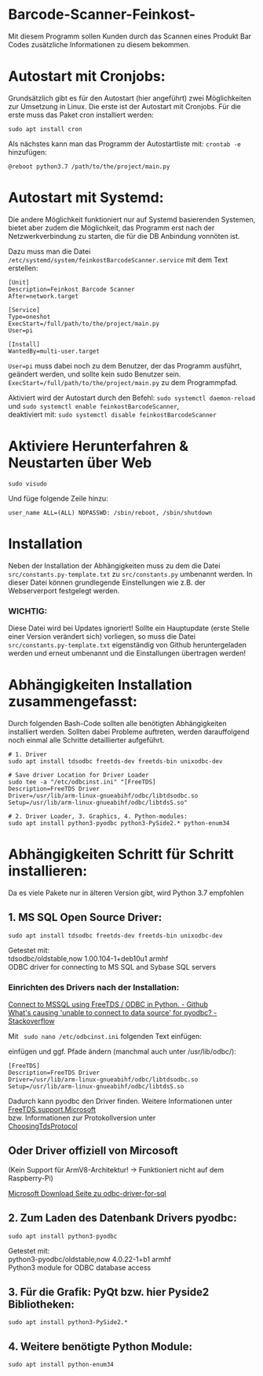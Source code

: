 # Barcode-Scanner-Feinkost-

Mit diesem Programm sollen Kunden durch das Scannen eines Produkt Bar Codes zusätzliche Informationen zu diesem bekommen.

# Autostart mit Cronjobs:
Grundsätzlich gibt es für den Autostart (hier angeführt) zwei Möglichkeiten zur Umsetzung in Linux. Die erste ist der Autostart mit Cronjobs.
Für die erste muss das Paket cron installiert werden:

``sudo apt install cron``

Als nächstes kann man das Programm der Autostartliste mit: ``crontab -e`` hinzufügen:
````
@reboot python3.7 /path/to/the/project/main.py
````

# Autostart mit Systemd:
Die andere Möglichkeit funktioniert nur auf Systemd basierenden Systemen, bietet aber zudem die Möglichkeit,
das Programm erst nach der Netzwerkverbindung zu starten, die für die DB Anbindung vonnöten ist.

Dazu muss man die Datei ``/etc/systemd/system/feinkostBarcodeScanner.service`` mit dem Text erstellen:
````
[Unit]
Description=Feinkost Barcode Scanner
After=network.target

[Service]
Type=oneshot
ExecStart=/full/path/to/the/project/main.py
User=pi

[Install]
WantedBy=multi-user.target

````

``User=pi`` muss dabei noch zu dem Benutzer, der das Programm ausführt, geändert werden,
und sollte kein sudo Benutzer sein.
``ExecStart=/full/path/to/the/project/main.py`` zu dem Programmpfad.


Aktiviert wird der Autostart durch den Befehl:
``sudo systemctl daemon-reload`` und
``sudo systemctl enable feinkostBarcodeScanner``,\
deaktiviert mit: ``sudo systemctl disable feinkostBarcodeScanner``

# Aktiviere Herunterfahren & Neustarten über Web
````
sudo visudo
````
Und füge folgende Zeile hinzu:
````
user_name ALL=(ALL) NOPASSWD: /sbin/reboot, /sbin/shutdown
````

# Installation

Neben der Installation der Abhängigkeiten muss zu dem die Datei
``src/constants.py-template.txt`` zu ``src/constants.py`` umbenannt werden. In dieser Datei können
grundlegende Einstellungen wie z.B. der Webserverport festgelegt werden.
### WICHTIG:
Diese Datei wird bei Updates ignoriert! Sollte ein Hauptupdate (erste Stelle einer Version verändert sich) vorliegen,
so muss die Datei ``src/constants.py-template.txt`` eigenständig von Github heruntergeladen werden und erneut umbenannt
und die Einstallungen übertragen werden!


# Abhängigkeiten Installation zusammengefasst:
Durch folgenden Bash-Code sollten alle benötigten Abhängigkeiten installiert werden. Sollten dabei Probleme auftreten,
werden darauffolgend noch einmal alle Schritte detaillierter aufgeführt.

````
# 1. Driver
sudo apt install tdsodbc freetds-dev freetds-bin unixodbc-dev

# Save driver Location for Driver Loader
sudo tee -a "/etc/odbcinst.ini" "[FreeTDS]
Description=FreeTDS Driver
Driver=/usr/lib/arm-linux-gnueabihf/odbc/libtdsodbc.so
Setup=/usr/lib/arm-linux-gnueabihf/odbc/libtdsS.so"

# 2. Driver Loader, 3. Graphics, 4. Python-modules:
sudo apt install python3-pyodbc python3-PySide2.* python-enum34
````

# 
#
#
# Abhängigkeiten Schritt für Schritt installieren:
Da es viele Pakete nur in älteren Version gibt, wird Python 3.7 empfohlen


## 1. MS SQL Open Source Driver:

``sudo apt install tdsodbc freetds-dev freetds-bin unixodbc-dev``

Getestet mit: \
tdsodbc/oldstable,now 1.00.104-1+deb10u1 armhf \
ODBC driver for connecting to MS SQL and Sybase SQL servers 

### Einrichten des Drivers nach der Installation:
[Connect to MSSQL using FreeTDS / ODBC in Python. - Github](https://gist.github.com/rduplain/1293636#file-readme-md) \
[What's causing 'unable to connect to data source' for pyodbc? - Stackoverflow](https://stackoverflow.com/questions/9723656/whats-causing-unable-to-connect-to-data-source-for-pyodbc)

Mit `` sudo nano /etc/odbcinst.ini`` folgenden Text einfügen:

einfügen und ggf. Pfade ändern (manchmal auch unter /usr/lib/odbc/):
````
[FreeTDS]
Description=FreeTDS Driver
Driver=/usr/lib/arm-linux-gnueabihf/odbc/libtdsodbc.so
Setup=/usr/lib/arm-linux-gnueabihf/odbc/libtdsS.so
````

Dadurch kann pyodbc den Driver finden. Weitere Informationen unter \
[FreeTDS.support.Microsoft](https://www.freetds.org/faq.html#Does.FreeTDS.support.Microsoft.servers) \
bzw. Informationen zur Protokollversion unter \
[ChoosingTdsProtocol](https://www.freetds.org/userguide/ChoosingTdsProtocol.html)


## Oder Driver offiziell von Mircosoft
(Kein Support für ArmV8-Architektur! -> Funktioniert nicht auf dem Raspberry-Pi)

[Microsoft Download Seite zu odbc-driver-for-sql](https://docs.microsoft.com/de-de/sql/connect/odbc/download-odbc-driver-for-sql-server?view=sql-server-ver16)

## 2. Zum Laden des Datenbank Drivers pyodbc:

``sudo apt install python3-pyodbc``

Getestet mit: \
python3-pyodbc/oldstable,now 4.0.22-1+b1 armhf \
Python3 module for ODBC database access 


## 3. Für die Grafik: PyQt bzw. hier Pyside2 Bibliotheken:

``sudo apt install python3-PySide2.*``

## 4. Weitere benötigte Python Module:
``sudo apt install python-enum34``



